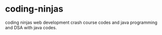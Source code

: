 # coding-ninjas
coding ninjas web development crash course codes and java programming and DSA with java codes.
